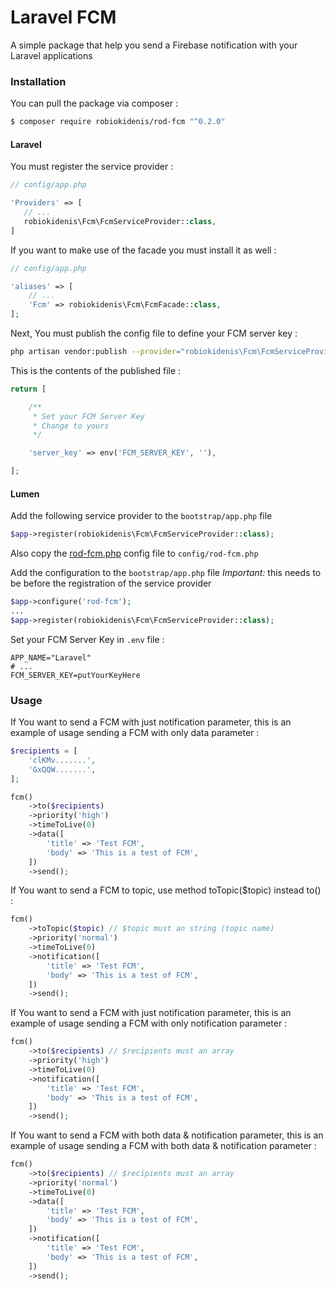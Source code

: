 # Laravel FCM

A simple package that help you send a Firebase notification with your Laravel applications

### Installation

You can pull the package via composer :

```bash
$ composer require robiokidenis/rod-fcm "^0.2.0"
```

#### Laravel

You must register the service provider :

```php
// config/app.php

'Providers' => [
   // ...
   robiokidenis\Fcm\FcmServiceProvider::class,
]
```

If you want to make use of the facade you must install it as well :

```php
// config/app.php

'aliases' => [
    // ...
    'Fcm' => robiokidenis\Fcm\FcmFacade::class,
];
```

Next, You must publish the config file to define your FCM server key :

```bash
php artisan vendor:publish --provider="robiokidenis\Fcm\FcmServiceProvider"
```

This is the contents of the published file :

```php
return [

    /**
     * Set your FCM Server Key
     * Change to yours
     */

    'server_key' => env('FCM_SERVER_KEY', ''),

];
```

#### Lumen

Add the following service provider to the `bootstrap/app.php` file
```php
$app->register(robiokidenis\Fcm\FcmServiceProvider::class);
```

Also copy the [rod-fcm.php](https://github.com/robiokidenis/rod-fcm/blob/master/resources/config/rod-fcm.php) config file to `config/rod-fcm.php`


Add the configuration to the `bootstrap/app.php` file
    *Important:* this needs to be before the registration of the service provider
```php
$app->configure('rod-fcm');
...
$app->register(robiokidenis\Fcm\FcmServiceProvider::class);
```

Set your FCM Server Key in `.env` file :

```
APP_NAME="Laravel"
# ...
FCM_SERVER_KEY=putYourKeyHere
```

### Usage

If You want to send a FCM with just notification parameter, this is an example of usage sending a FCM with only data parameter :

```php
$recipients = [
    'clKMv.......',
    'GxQQW.......',
];

fcm()
    ->to($recipients)
    ->priority('high')
    ->timeToLive(0)
    ->data([
        'title' => 'Test FCM',
        'body' => 'This is a test of FCM',
    ])
    ->send();
```

If You want to send a FCM to topic, use method toTopic(\$topic) instead to() :

```php
fcm()
    ->toTopic($topic) // $topic must an string (topic name)
    ->priority('normal')
    ->timeToLive(0)
    ->notification([
        'title' => 'Test FCM',
        'body' => 'This is a test of FCM',
    ])
    ->send();
```

If You want to send a FCM with just notification parameter, this is an example of usage sending a FCM with only notification parameter :

```php
fcm()
    ->to($recipients) // $recipients must an array
    ->priority('high')
    ->timeToLive(0)
    ->notification([
        'title' => 'Test FCM',
        'body' => 'This is a test of FCM',
    ])
    ->send();
```

If You want to send a FCM with both data & notification parameter, this is an example of usage sending a FCM with both data & notification parameter :

```php
fcm()
    ->to($recipients) // $recipients must an array
    ->priority('normal')
    ->timeToLive(0)
    ->data([
        'title' => 'Test FCM',
        'body' => 'This is a test of FCM',
    ])
    ->notification([
        'title' => 'Test FCM',
        'body' => 'This is a test of FCM',
    ])
    ->send();
```
